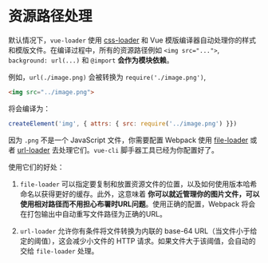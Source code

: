 # 资源路径处理

默认情况下，`vue-loader` 使用 [css-loader](https://github.com/webpack/css-loader) 和 Vue 模版编译器自动处理你的样式和模版文件。在编译过程中，所有的资源路径例如 `<img src="...">`, `background: url(...)` 和 `@import` **会作为模块依赖**。

例如，`url(./image.png)` 会被转换为 `require('./image.png')`,

``` html
<img src="../image.png">
```

将会编译为：

``` js
createElement('img', { attrs: { src: require('../image.png') }})
```

因为 `.png` 不是一个 JavaScript 文件，你需要配置 Webpack 使用 [file-loader](https://github.com/webpack/file-loader) 或者 [url-loader](https://github.com/webpack/url-loader) 去处理它们。`vue-cli` 脚手器工具已经为你配置好了。

使用它们的好处：

1. `file-loader` 可以指定要复制和放置资源文件的位置，以及如何使用版本哈希命名以获得更好的缓存。此外，这意味着 **你可以就近管理你的图片文件，可以使用相对路径而不用担心布署时URL问题**。使用正确的配置，Webpack 将会在打包输出中自动重写文件路径为正确的URL。

2. `url-loader` 允许你有条件将文件转换为内联的 base-64 URL（当文件小于给定的阈值），这会减少小文件的 HTTP 请求。如果文件大于该阈值，会自动的交给 `file-loader` 处理。
